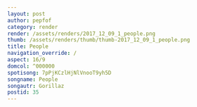 ```yaml
---
layout: post
author: pepfof
category: render
render: /assets/renders/2017_12_09_1_people.png
thumb: /assets/renders/thumb/thumb-2017_12_09_1_people.png
title: People
navigation_override: /
aspect: 16/9
domcol: ^000000
spotisong: 7pPjKCzlHjNlVnooT9yh5D
songname: People
songautr: Gorillaz
postid: 35
---
```


<!--USER BEGIN 1-->

<!--USER END 1-->

<!--more-->
<!--USER BEGIN 2-->

<!--USER END 2-->


